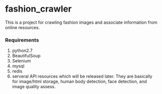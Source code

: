 # fashion_crawler
This is a project for crawling fashion images and associate information from online resources.

### Requirements
1. python2.7
2. BeautifulSoup
3. Selenium
4. mysql
5. redis
6. serveral API resources which will be released later. They are basically for image/html storage, human body detection, face detection, and image quality assess.
